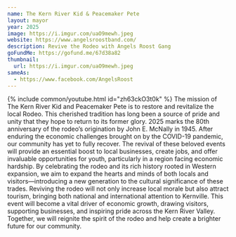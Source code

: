 ```yaml
---
name: The Kern River Kid & Peacemaker Pete
layout: mayor
year: 2025
image: https://i.imgur.com/uaO9mewh.jpeg
website: https://www.angelsroostband.com/
description: Revive the Rodeo with Angels Roost Gang
goFundMe: https://gofund.me/67d38a82
thumbnail:
  url: https://i.imgur.com/uaO9mewh.jpeg
sameAs:
  - https://www.facebook.com/AngelsRoost
---
```

{% include common/youtube.html id="zh63ckO3t0k" %}
The mission of The Kern River Kid and Peacemaker Pete is to restore and revitalize the local Rodeo. This cherished tradition has long been a source of pride and unity that they hope to return to its former glory. 2025 marks the 80th anniversary of the rodeo’s origination by John E. McNally in 1945. After enduring the economic challenges brought on by the COVID-19 pandemic, our community has yet to fully recover. The revival of these beloved events will provide an essential boost to local businesses, create jobs, and offer invaluable opportunities for youth, particularly in a region facing economic hardship. By celebrating the rodeo and its rich history rooted in Western expansion, we aim to expand the hearts and minds of both locals and visitors—introducing a new generation to the cultural significance of these trades. Reviving the rodeo will not only increase local morale but also attract tourism, bringing both national and international attention to Kernville. This event will become a vital driver of economic growth, drawing visitors, supporting businesses, and inspiring pride across the Kern River Valley. Together, we will reignite the spirit of the rodeo and help create a brighter future for our community. 


